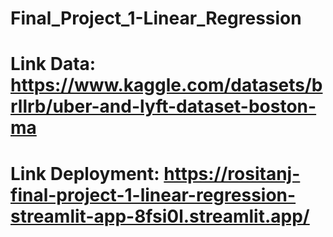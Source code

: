 # Final_Project_1-Linear_Regression

# Link Data: https://www.kaggle.com/datasets/brllrb/uber-and-lyft-dataset-boston-ma
# Link Deployment: https://rositanj-final-project-1-linear-regression-streamlit-app-8fsi0l.streamlit.app/
